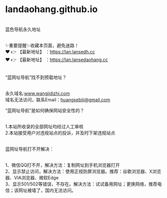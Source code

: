 # landaohang.github.io
<br>
蓝色导航永久地址<br><br>

✨重要提醒✨收藏本页面，避免迷路！<br>
❤️ 👉 【最新地址】 ：https://lan.lansedh.cc<br>
❤️ 👉 【最新地址】 ：https://lan.lansedaohang.cc<br><br>

“蓝网址导航”找不到预载地址？<br><br>

永久域名:www.wangjidizhi.com<br>
域名无法访问，联系Email：huangsebiji@gmail.com<br>

“蓝网址导航”是如何确保网站安全性的？<br><br>

1.本站所收录的全部网址均经过人工审核<br>
2.本站接受用户对违规站点的投诉，并及时下架违规站点<br><br>

蓝网址导航打不开解决：<br><br>

1、微信QQ打不开，解决方法：复制网址到手机浏览器打开<br>
2、显示禁止访问，解决方法：使用正规防屏浏览器。推荐：谷歌浏览器、X浏览器、VIA浏览器、微软Edge<br>
3、显示501/502等错误，不存在。解决方法：试试备用网址；更换网络，推荐电信；该网址被墙了，国内无法访问。<br>
